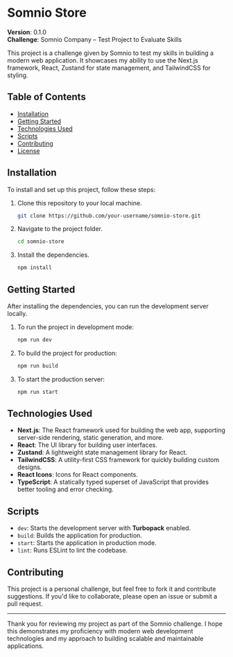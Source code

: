 # Somnio Store

**Version**: 0.1.0  
**Challenge**: Somnio Company – Test Project to Evaluate Skills

This project is a challenge given by Somnio to test my skills in building a modern web application. It showcases my ability to use the Next.js framework, React, Zustand for state management, and TailwindCSS for styling.

## Table of Contents

- [Installation](#installation)
- [Getting Started](#getting-started)
- [Technologies Used](#technologies-used)
- [Scripts](#scripts)
- [Contributing](#contributing)
- [License](#license)

## Installation

To install and set up this project, follow these steps:

1. Clone this repository to your local machine.

   ```bash
   git clone https://github.com/your-username/somnio-store.git
   ```

2. Navigate to the project folder.

   ```bash
   cd somnio-store
   ```

3. Install the dependencies.
   ```bash
   npm install
   ```

## Getting Started

After installing the dependencies, you can run the development server locally.

1. To run the project in development mode:

   ```bash
   npm run dev
   ```

2. To build the project for production:

   ```bash
   npm run build
   ```

3. To start the production server:
   ```bash
   npm run start
   ```

## Technologies Used

- **Next.js**: The React framework used for building the web app, supporting server-side rendering, static generation, and more.
- **React**: The UI library for building user interfaces.
- **Zustand**: A lightweight state management library for React.
- **TailwindCSS**: A utility-first CSS framework for quickly building custom designs.
- **React Icons**: Icons for React components.
- **TypeScript**: A statically typed superset of JavaScript that provides better tooling and error checking.

## Scripts

- `dev`: Starts the development server with **Turbopack** enabled.
- `build`: Builds the application for production.
- `start`: Starts the application in production mode.
- `lint`: Runs ESLint to lint the codebase.

## Contributing

This project is a personal challenge, but feel free to fork it and contribute suggestions. If you'd like to collaborate, please open an issue or submit a pull request.

---

Thank you for reviewing my project as part of the Somnio challenge. I hope this demonstrates my proficiency with modern web development technologies and my approach to building scalable and maintainable applications.
